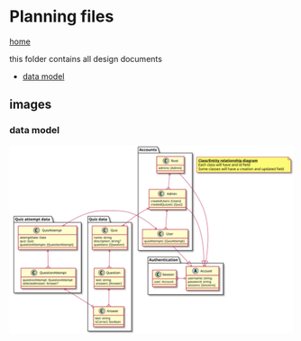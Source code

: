 # Planning files

[home](../index.md)

this folder contains all design documents

- [data model](./data-model.plantuml)

## images

### data model

![data model svg](../images/design/data-model.svg)
